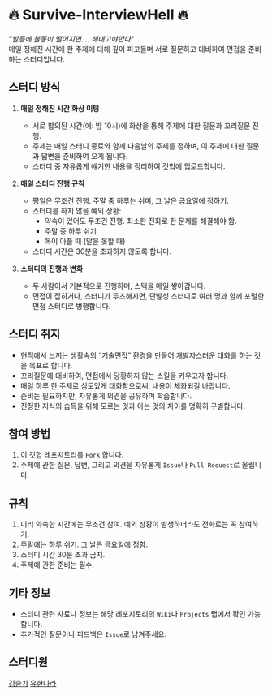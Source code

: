# 🔥 Survive-InterviewHell 🔥

_"발등에 불똥이 떨어지면.... 해내고야만다"_  
매일 정해진 시간에 한 주제에 대해 깊이 파고들며 서로 질문하고 대비하여 면접을 준비하는 스터디입니다.

## 스터디 방식

1. **매일 정해진 시간 화상 미팅**  
    - 서로 합의된 시간(예: 밤 10시)에 화상을 통해 주제에 대한 질문과 꼬리질문 진행.
    - 주제는 매일 스터디 종료와 함께 다음날의 주제를 정하며, 이 주제에 대한 질문과 답변을 준비하여 오게 됩니다.
    - 스터디 중 자유롭게 얘기한 내용을 정리하여 깃헙에 업로드합니다.

2. **매일 스터디 진행 규칙**  
    - 평일은 무조건 진행. 주말 중 하루는 쉬며, 그 날은 금요일에 정하기.
    - 스터디를 하지 않을 예외 상황:
        - 약속이 있어도 무조건 진행. 최소한 전화로 한 문제를 해결해야 함.
        - 주말 중 하루 쉬기
        - 목이 아플 때 (말을 못할 때)
    - 스터디 시간은 30분을 초과하지 않도록 합니다.

3. **스터디의 진행과 변화**  
    - 두 사람이서 기본적으로 진행하며, 스택을 매일 쌓아갑니다.
    - 면접이 잡히거나, 스터디가 루즈해지면, 단발성 스터디로 여러 명과 함께 포멀한 면접 스터디로 병행합니다.

## 스터디 취지

- 현직에서 느끼는 생활속의 “기술면접” 환경을 만들어 개발자스러운 대화를 하는 것을 목표로 합니다.
- 꼬리질문에 대비하여, 면접에서 당황하지 않는 스킬을 키우고자 합니다.
- 매일 하루 한 주제로 심도있게 대화함으로써, 내용이 체화되길 바랍니다.
- 준비는 필요하지만, 자유롭게 의견을 공유하며 학습합니다.
- 진정한 지식의 습득을 위해 모르는 것과 아는 것의 차이를 명확히 구별합니다.

## 참여 방법

1. 이 깃헙 레포지토리를 `Fork` 합니다.
2. 주제에 관한 질문, 답변, 그리고 의견을 자유롭게 `Issue`나 `Pull Request`로 올립니다.

## 규칙

1. 미리 약속한 시간에는 무조건 참여. 예외 상황이 발생하더라도 전화로는 꼭 참여하기.
2. 주말에는 하루 쉬기. 그 날은 금요일에 정함.
3. 스터디 시간 30분 초과 금지.
4. 주제에 관한 준비는 필수.

## 기타 정보

- 스터디 관련 자료나 정보는 해당 레포지토리의 `Wiki`나 `Projects` 탭에서 확인 가능합니다.
- 추가적인 질문이나 피드백은 `Issue`로 남겨주세요.

## 스터디원
[김슬기](https://github.com/sgsg9447)
[유한나라](https://github.com/nara04040)
